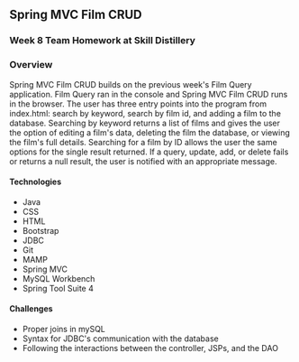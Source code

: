 ## Spring MVC Film CRUD
### Week 8 Team Homework at Skill Distillery

### Overview

Spring MVC Film CRUD builds on the previous week's Film Query application. Film Query ran in the console and Spring MVC Film CRUD runs in the browser. The user has three entry points into the program from index.html: search by keyword, search by film id, and adding a film to the database. Searching by keyword returns a list of films and gives the user the option of editing a film's data, deleting the film the database, or viewing the film's full details. Searching for a film by ID allows the user the same options for the single result returned. If a query, update, add, or delete fails or returns a null result, the user is notified with an appropriate message.


#### Technologies

* Java
* CSS
* HTML
* Bootstrap
* JDBC
* Git
* MAMP
* Spring MVC
* MySQL Workbench
* Spring Tool Suite 4

#### Challenges

* Proper joins in mySQL
* Syntax for JDBC's communication with the database
* Following the interactions between the controller, JSPs, and the DAO
